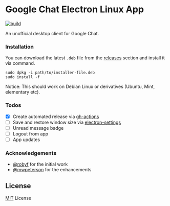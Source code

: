 # Google Chat Electron Linux App

[![build](https://github.com/ankurk91/google-chat-electron-linux/workflows/build/badge.svg)](https://github.com/ankurk91/google-chat-electorn-linux/actions)

An unofficial desktop client for Google Chat. 

### Installation
You can download the latest `.deb` file from the [releases](https://github.com/ankurk91/google-chat-electron-linux/releases) section and install it via command.
```
sudo dpkg -i path/to/installer-file.deb
sudo install -f 
```

Notice: This should work on Debian Linux or derivatives (Ubuntu, Mint, elementary etc).

### Todos
* [x] Create automated release via [gh-actions](https://github.com/actions/create-release) 
* [ ] Save and restore window size via [electron-settings](https://github.com/nathanbuchar/electron-settings)
* [ ] Unread message badge
* [ ] Logout from app
* [ ] App updates

### Acknowledgements
* [@robyf](https://github.com/robyf) for the initial work
* [@mwpeterson](https://github.com/mwpeterson) for the enhancements

## License
[MIT](LICENSE.txt) License
